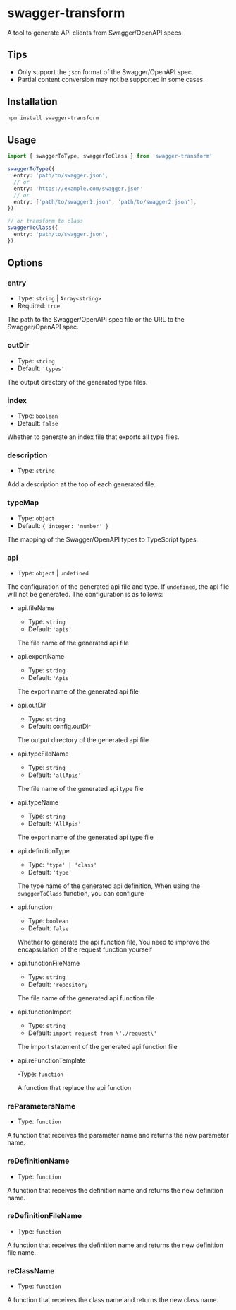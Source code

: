 # swagger-transform

A tool to generate API clients from Swagger/OpenAPI specs.

## Tips

- Only support the `json` format of the Swagger/OpenAPI spec.
- Partial content conversion may not be supported in some cases.

## Installation

```bash
npm install swagger-transform
```

## Usage

```ts
import { swaggerToType, swaggerToClass } from 'swagger-transform'

swaggerToType({
  entry: 'path/to/swagger.json',
  // or
  entry: 'https://example.com/swagger.json'
  // or
  entry: ['path/to/swagger1.json', 'path/to/swagger2.json'],
})

// or transform to class
swaggerToClass({
  entry: 'path/to/swagger.json',
})
```

## Options

### entry

- Type: `string` | `Array<string>`
- Required: `true`

The path to the Swagger/OpenAPI spec file or the URL to the Swagger/OpenAPI spec.

### outDir

- Type: `string`
- Default: `'types'`

The output directory of the generated type files.

### index

- Type: `boolean`
- Default: `false`

Whether to generate an index file that exports all type files.

### description

- Type: `string`

Add a description at the top of each generated file.

### typeMap

- Type: `object`
- Default: `{ integer: 'number' }`

The mapping of the Swagger/OpenAPI types to TypeScript types.

### api

- Type: `object` | `undefined`

The configuration of the generated api file and type. If `undefined`, the api file will not be generated. The configuration is as follows:

+ api.fileName

  - Type: `string`
  - Default: `'apis'`

  The file name of the generated api file

+ api.exportName

  - Type: `string`
  - Default: `'Apis'`

  The export name of the generated api file

+ api.outDir

  - Type: `string`
  - Default: config.outDir

  The output directory of the generated api file

+ api.typeFileName

  - Type: `string`
  - Default: `'allApis'`

  The file name of the generated api type file

+ api.typeName

  - Type: `string`
  - Default: `'AllApis'`

  The export name of the generated api type file

+ api.definitionType

  - Type: `'type' | 'class'`
  - Default: `'type'`

  The type name of the generated api definition, When using the `swaggerToClass` function, you can configure

+ api.function

  - Type: `boolean`
  - Default: `false`

  Whether to generate the api function file, You need to improve the encapsulation of the request function yourself

+ api.functionFileName

  - Type: `string`
  - Default: `'repository'`

  The file name of the generated api function file

+ api.functionImport

  - Type: `string`
  - Default: `import request from \'./request\'`

  The import statement of the generated api function file

+ api.reFunctionTemplate

  -Type: `function`

  A function that replace the api function

### reParametersName

- Type: `function`

A function that receives the parameter name and returns the new parameter name.

### reDefinitionName

- Type: `function`

A function that receives the definition name and returns the new definition name.

### reDefinitionFileName

- Type: `function`

A function that receives the definition name and returns the new definition file name.

### reClassName

- Type: `function`

A function that receives the class name and returns the new class name.
